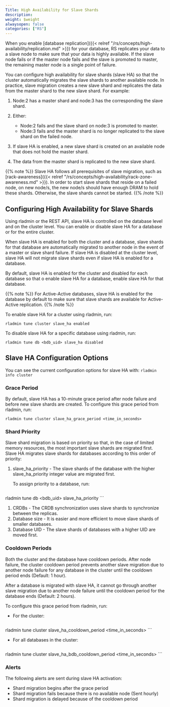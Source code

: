 ```yaml
---
Title: High Availability for Slave Shards
description:
weight: $weight
alwaysopen: false
categories: ["RS"]
---
```

When you enable [database replication]({{< relref "/rs/concepts/high-availability/replication.md" >}}) for your database,
RS replicates your data to a slave node to make sure that your data is highly available.
If the slave node fails or if the master node fails and the slave is promoted to master,
the remaining master node is a single point of failure.

You can configure high availability for slave shards (slave HA) so that the cluster automatically migrates the slave shards to another available node.
In practice, slave migration creates a new slave shard and replicates the data from the master shard to the new slave shard.
For example:

1. Node:2 has a master shard and node:3 has the corresponding the slave shard.
1. Either:

    - Node:2 fails and the slave shard on node:3 is promoted to master.
    - Node:3 fails and the master shard is no longer replicated to the slave shard on the failed node.

1. If slave HA is enabled, a new slave shard is created on an available node that does not hold the master shard.

1. The data from the master shard is replicated to the new slave shard.

{{% note %}}
Slave HA follows all prerequisites of slave migration, such as [rack-awareness]({{< relref "/rs/concepts/high-availability/rack-zone-awareness.md" >}}). In order to start slave shards that reside on a failed node, on new node/s, the new node/s should have enough DRAM to hold these shards. Otherwise, the slave shards cannot be started.
{{% /note %}}

## Configuring High Availability for Slave Shards

Using rladmin or the REST API, slave HA is controlled on the database level and on the cluster level.
You can enable or disable slave HA for a database or for the entire cluster.

When slave HA is enabled for both the cluster and a database,
slave shards for that database are automatically migrated to another node in the event of a master or slave shard failure.
If slave HA is disabled at the cluster level,
slave HA will not migrate slave shards even if slave HA is enabled for a database.

By default, slave HA is enabled for the cluster and disabled for each database so that o enable slave HA for a database, enable slave HA for that database.

{{% note %}}
For Active-Active databases, slave HA is enabled for the database by default to make sure that slave shards are available for Active-Active replication.
{{% /note %}}

To enable slave HA for a cluster using rladmin, run:

    rladmin tune cluster slave_ha enabled

To disable slave HA for a specific database using rladmin, run:

    rladmin tune db <bdb_uid> slave_ha disabled

## Slave HA Configuration Options

You can see the current configuration options for slave HA with: `rladmin info cluster`

### Grace Period

By default, slave HA has a 10-minute grace period after node failure and before new slave shards are created.
To configure this grace period from rladmin, run:

    rladmin tune cluster slave_ha_grace_period <time_in_seconds>

### Shard Priority

Slave shard migration is based on priority so that, in the case of limited memory resources,
the most important slave shards are migrated first.
Slave HA migrates slave shards for databases according to this order of priority:

1. slave_ha_priority - The slave shards of the database with the higher slave_ha_priority
    integer value are migrated first.

    To assign priority to a database, run:

    ```src
rladmin tune db <bdb_uid> slave_ha_priority <positive integer>
    ```

1. CRDBs - The CRDB synchronization uses slave shards to synchronize between the replicas.
1. Database size - It is easier and more efficient to move slave shards of smaller databases.
1. Database UID - The slave shards of databases with a higher UID are moved first.

### Cooldown Periods

Both the cluster and the database have cooldown periods.
After node failure, the cluster cooldown period prevents another slave migration due to another node failure for any
database in the cluster until the cooldown period ends (Default: 1 hour).

After a database is migrated with slave HA,
it cannot go through another slave migration due to another node failure until the cooldown period for the database ends (Default: 2 hours).

To configure this grace period from rladmin, run:

- For the cluster:

    ```src
rladmin tune cluster slave_ha_cooldown_period <time_in_seconds>
    ```

- For all databases in the cluster:

    ```src
rladmin tune cluster slave_ha_bdb_cooldown_period <time_in_seconds>
    ```

### Alerts

The following alerts are sent during slave HA activation:

- Shard migration begins after the grace period
- Shard migration fails because there is no available node (Sent hourly)
- Shard migration is delayed because of the cooldown period
